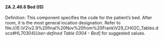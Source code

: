 #### 2A.2.46.6 Bed (IS)

Definition: This component specifies the code for the patient’s bed. After room, it is the most general location designation. Refer to file:///E:\V2\v2.9%20final%20Nov%20from%20Frank\V29_CH02C_Tables.docx#HL70304[_User-defined Table 0304 - Bed_] for suggested values.

